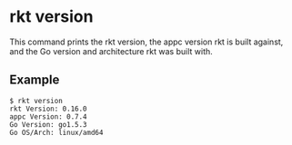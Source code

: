 # rkt version

This command prints the rkt version, the appc version rkt is built against, and the Go version and architecture rkt was built with.

## Example

```
$ rkt version
rkt Version: 0.16.0
appc Version: 0.7.4
Go Version: go1.5.3
Go OS/Arch: linux/amd64
